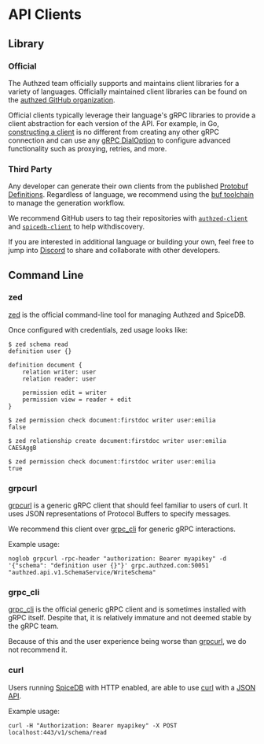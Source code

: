 # API Clients

## Library

### Official

The Authzed team officially supports and maintains client libraries for a variety of languages.
Officially maintained client libraries can be found on the [authzed GitHub organization][authzed-github].

Official clients typically leverage their language's gRPC libraries to provide a client abstraction for each version of the API.
For example, in Go, [constructing a client] is no different from creating any other gRPC connection and can use any [gRPC DialOption] to configure advanced functionality such as proxying, retries, and more.

[authzed-github]: https://github.com/orgs/authzed/repositories?q=client+library
[constructing a client]: https://github.com/authzed/authzed-go#initializing-a-client
[gRPC DialOption]: https://pkg.go.dev/google.golang.org/grpc#DialOption

### Third Party

Any developer can generate their own clients from the published [Protobuf Definitions].
Regardless of language, we recommend using the [buf toolchain] to manage the generation workflow.

We recommend GitHub users to tag their repositories with [`authzed-client`][az-tagsearch] and [`spicedb-client`][sdb-tagsearch] to help withdiscovery.

If you are interested in additional language or building your own, feel free to jump into [Discord] to share and collaborate with other developers.

[Protobuf Definitions]: https://buf.build/authzed/api
[buf toolchain]: https://docs.buf.build
[az-tagsearch]: https://github.com/topics/authzed-client
[sdb-tagsearch]: https://github.com/topics/spicedb-client
[Discord]: https://authzed.com/discord

## Command Line

### zed

[zed] is the official command-line tool for managing Authzed and SpiceDB.

Once configured with credentials, zed usage looks like:

```
$ zed schema read
definition user {}

definition document {
    relation writer: user
    relation reader: user

    permission edit = writer
    permission view = reader + edit
}

$ zed permission check document:firstdoc writer user:emilia
false

$ zed relationship create document:firstdoc writer user:emilia
CAESAggB

$ zed permission check document:firstdoc writer user:emilia
true
```

[zed]: https://github.com/authzed/zed

### grpcurl

[grpcurl] is a generic gRPC client that should feel familiar to users of curl.
It uses JSON representations of Protocol Buffers to specify messages.

We recommend this client over [grpc_cli](#grpc_cli) for generic gRPC interactions.

Example usage:

```
noglob grpcurl -rpc-header "authorization: Bearer myapikey" -d '{"schema": "definition user {}"}' grpc.authzed.com:50051 "authzed.api.v1.SchemaService/WriteSchema"
```

[grpcurl]: https://github.com/fullstorydev/grpcurl

### grpc_cli

[grpc_cli] is the official generic gRPC client and is sometimes installed with gRPC itself.
Despite that, it is relatively immature and not deemed stable by the gRPC team.

Because of this and the user experience being worse than [grpcurl](#grpcurl), we do not recommend it.

[grpc_cli]: https://github.com/grpc/grpc/blob/master/doc/command_line_tool.md

### curl

Users running [SpiceDB] with HTTP enabled, are able to use [curl] with a [JSON API][openapi].

Example usage:

```
curl -H "Authorization: Bearer myapikey" -X POST localhost:443/v1/schema/read
```

[SpiceDB]: https://github.com/authzed/spicedb
[curl]: https://curl.se
[openapi]: https://www.postman.com/authzed/workspace/spicedb/overview
